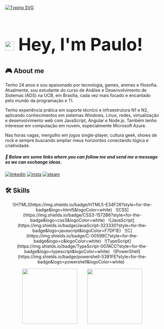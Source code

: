 [![Typing SVG](https://readme-typing-svg.demolab.com/?size=35&center=true&vCenter=true&width=1000&lines=Code+and+coffee+=+❤️)](https://git.io/typing-svg)

# **<h1 align="left"> <img src="https://raw.githubusercontent.com/kaueMarques/kaueMarques/master/hi.gif" height="30px"> Hey, I'm Paulo!**

## 🎮 About me
Tenho 24 anos e sou apaixonado por tecnologia, games, animes e filosofia. Atualmente, sou estudante do curso de Análise e Desenvolvimento de Sistemas (ADS) na UCB, em Brasília, cada vez mais focado e encantado pelo mundo da programação e TI.

Tenho experiência prática em suporte técnico e infraestrutura N1 e N2, aplicando conhecimentos em sistemas Windows, Linux, redes, virtualização e desenvolvimento web com JavaScript, Angular e Node.js. Também tenho interesse em computação em nuvem, especialmente Microsoft Azure.

Nas horas vagas, mergulho em jogos single-player, cultura geek, shows de rock e sempre buscando ampliar meus horizontes conectando lógica e criatividade.

##### 🔗 Below are some links where you can follow me and send me a message so we can exchange ideas.

[![linkedin](https://img.shields.io/badge/LinkedIn-0077B5?style=for-the-badge&logo=linkedin&logoColor=white)](www.linkedin.com/in/euopaulo)
[![insta](https://img.shields.io/badge/Instagram-E4405F?style=for-the-badge&logo=instagram&logoColor=white)](https://www.instagram.com/paulin.cx/)
[![steam](https://img.shields.io/badge/Steam-000000?style=for-the-badge&logo=steam&logoColor=white)](https://steamcommunity.com/id/paulincx/)

## 🛠 Skills
<p align="center">
  ![HTML](https://img.shields.io/badge/HTML5-E34F26?style=for-the-badge&logo=html5&logoColor=white)
  &nbsp;
  ![CSS](https://img.shields.io/badge/CSS3-1572B6?style=for-the-badge&logo=css3&logoColor=white)
  &nbsp;
  ![JavaScript](https://img.shields.io/badge/JavaScript-323330?style=for-the-badge&logo=javascript&logoColor=F7DF1E)
  &nbsp;
  ![C](https://img.shields.io/badge/C-00599C?style=for-the-badge&logo=c&logoColor=white)
  &nbsp;
  ![TypeScript](https://img.shields.io/badge/TypeScript-007ACC?style=for-the-badge&logo=typescript&logoColor=white)
  &nbsp;
  ![PowerShell](https://img.shields.io/badge/powershell-5391FE?style=for-the-badge&logo=powershell&logoColor=white)
  &nbsp;
</p>


<p align="center">
  <img loading="lazy" height="180em" src="https://github-readme-stats.vercel.app/api?username=euopaulin&show_icons=true&theme=dracula"/>
  &nbsp;
  <img loading="lazy" height="180em" style="margin-left:20px;" src="https://github-readme-stats.vercel.app/api/top-langs/?username=euopaulin&layout=compact&langs_count=7&theme=dracula"/>
</p>
